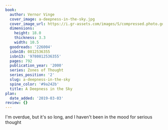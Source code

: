```yaml
---
book:
  author: Vernor Vinge
  cover_image: a-deepness-in-the-sky.jpg
  cover_image_url: https://i.gr-assets.com/images/S/compressed.photo.goodreads.com/books/1217218691l/226004._SY160_.jpg
  dimensions:
    height: 18.0
    thickness: 3.3
    width: 10.5
  goodreads: '226004'
  isbn10: 0812536355
  isbn13: '9780812536355'
  pages: 792
  publication_year: '2000'
  series: Zones of Thought
  series_position: '2'
  slug: a-deepness-in-the-sky
  spine_color: '#9a242b'
  title: A Deepness in the Sky
plan:
  date_added: '2019-03-03'
review: {}
---
```


I'm overdue, but it's so long, and I haven't been in the mood for serious thought
